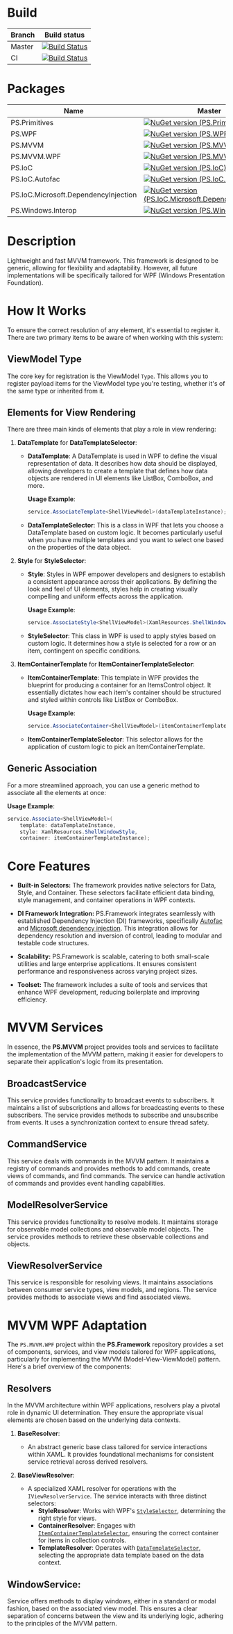 # Build

| Branch | Build status |
| ------ | ------------ |
|Master  | [![Build Status](https://dev.azure.com/BlackGad/PS.Framework/_apis/build/status/PS.Framework%20-%20Release?branchName=master)](https://dev.azure.com/BlackGad/PS.Framework/_build/latest?definitionId=4&branchName=master) |
| CI     | [![Build Status](https://dev.azure.com/BlackGad/PS.Framework/_apis/build/status/PS.Framework%20-%20Release?branchName=ci)](https://dev.azure.com/BlackGad/PS.Framework/_build/latest?definitionId=4&branchName=ci) |

# Packages
| Name                                  | Master                                                                                                                                                                                    | CI                                                                                                                                                                                                                                                                        |
| ------------------------------------- | ----------------------------------------------------------------------------------------------------------------------------------------------------------------------------------------- | ------------------------------------------------------------------------------------------------------------------------------------------------------------------------------------------------------------------------------------------------------------------------- |
| PS.Primitives                         | [![NuGet version (PS.Primitives)](https://img.shields.io/nuget/v/PS.Primitives?style=flat-square)](https://www.nuget.org/packages/PS.Primitives/)                                         | [![MyGet version (PS.Primitives)](https://img.shields.io/myget/ps-projects/v/PS.Primitives.svg?style=flat-square&label=MyGet)](https://www.myget.org/feed/ps-projects/package/nuget/PS.Primitives)                                                                        |
| PS.WPF                                | [![NuGet version (PS.WPF)](https://img.shields.io/nuget/v/PS.WPF?style=flat-square)](https://www.nuget.org/packages/PS.WPF/)                                                              | [![MyGet version (PS.WPF)](https://img.shields.io/myget/ps-projects/v/PS.WPF.svg?style=flat-square&label=MyGet)](https://www.myget.org/feed/ps-projects/package/nuget/PS.WPF)                                                                                             |
| PS.MVVM                               | [![NuGet version (PS.MVVM)](https://img.shields.io/nuget/v/PS.MVVM?style=flat-square)](https://www.nuget.org/packages/PS.MVVM/)                                                           | [![MyGet version (PS.MVVM)](https://img.shields.io/myget/ps-projects/v/PS.MVVM.svg?style=flat-square&label=MyGet)](https://www.myget.org/feed/ps-projects/package/nuget/PS.MVVM)                                                                                          |
| PS.MVVM.WPF                           | [![NuGet version (PS.MVVM.WPF)](https://img.shields.io/nuget/v/PS.MVVM.WPF?style=flat-square)](https://www.nuget.org/packages/PS.MVVM.WPF/)                                               | [![MyGet version (PS.MVVM.WPF)](https://img.shields.io/myget/ps-projects/v/PS.MVVM.WPF.svg?style=flat-square&label=MyGet)](https://www.myget.org/feed/ps-projects/package/nuget/PS.MVVM.WPF)                                                                              |
| PS.IoC                                | [![NuGet version (PS.IoC)](https://img.shields.io/nuget/v/PS.IoC?style=flat-square)](https://www.nuget.org/packages/PS.IoC/)                                                              | [![MyGet version (PS.IoC)](https://img.shields.io/myget/ps-projects/v/PS.IoC.svg?style=flat-square&label=MyGet)](https://www.myget.org/feed/ps-projects/package/nuget/PS.IoC)                                                                                             |
| PS.IoC.Autofac                        | [![NuGet version (PS.IoC.Autofac)](https://img.shields.io/nuget/v/PS.IoC.Autofac?style=flat-square)](https://www.nuget.org/packages/PS.IoC.Autofac/)                                      | [![MyGet version (PS.IoC.Autofac)](https://img.shields.io/myget/ps-projects/v/PS.IoC.Autofac.svg?style=flat-square&label=MyGet)](https://www.myget.org/feed/ps-projects/package/nuget/PS.IoC.Autofac)                                                                     |
| PS.IoC.Microsoft.DependencyInjection  | [![NuGet version (PS.IoC.Microsoft.DependencyInjection)](https://img.shields.io/nuget/v/PS.MVVM?style=flat-square)](https://www.nuget.org/packages/PS.IoC.Microsoft.DependencyInjection/) | [![MyGet version (PS.IoC.Microsoft.DependencyInjection)](https://img.shields.io/myget/ps-projects/v/PS.IoC.Microsoft.DependencyInjection.svg?style=flat-square&label=MyGet)](https://www.myget.org/feed/ps-projects/package/nuget/PS.IoC.Microsoft.DependencyInjection)   |
| PS.Windows.Interop                    | [![NuGet version (PS.Windows.Interop)](https://img.shields.io/nuget/v/PS.MVVM?style=flat-square)](https://www.nuget.org/packages/PS.Windows.Interop/)                                     | [![MyGet version (PS.Windows.Interop)](https://img.shields.io/myget/ps-projects/v/PS.Windows.Interop.svg?style=flat-square&label=MyGet)](https://www.myget.org/feed/ps-projects/package/nuget/PS.Windows.Interop)                                                         |

# Description

Lightweight and fast MVVM framework. This framework is designed to be generic, allowing for flexibility and adaptability. However, all future implementations will be specifically tailored for WPF (Windows Presentation Foundation).


# How It Works

To ensure the correct resolution of any element, it's essential to register it. There are two primary items to be aware of when working with this system:

## ViewModel Type

The core key for registration is the ViewModel `Type`. This allows you to register payload items for the ViewModel type you're testing, whether it's of the same type or inherited from it.

## Elements for View Rendering

There are three main kinds of elements that play a role in view rendering:

1. **DataTemplate** for **DataTemplateSelector**:
   
   - **DataTemplate**: A DataTemplate is used in WPF to define the visual representation of data. It describes how data should be displayed, allowing developers to create a template that defines how data objects are rendered in UI elements like ListBox, ComboBox, and more.
     
     **Usage Example**:
     ```csharp
     service.AssociateTemplate<ShellViewModel>(dataTemplateInstance);
     ```

   - **DataTemplateSelector**: This is a class in WPF that lets you choose a DataTemplate based on custom logic. It becomes particularly useful when you have multiple templates and you want to select one based on the properties of the data object.

2. **Style** for **StyleSelector**:

   - **Style**: Styles in WPF empower developers and designers to establish a consistent appearance across their applications. By defining the look and feel of UI elements, styles help in creating visually compelling and uniform effects across the application.
     
     **Usage Example**:
     ```csharp
     service.AssociateStyle<ShellViewModel>(XamlResources.ShellWindowStyle);
     ```

   - **StyleSelector**: This class in WPF is used to apply styles based on custom logic. It determines how a style is selected for a row or an item, contingent on specific conditions.

3. **ItemContainerTemplate** for **ItemContainerTemplateSelector**:

   - **ItemContainerTemplate**: This template in WPF provides the blueprint for producing a container for an ItemsControl object. It essentially dictates how each item's container should be structured and styled within controls like ListBox or ComboBox.
     
     **Usage Example**:
     ```csharp
     service.AssociateContainer<ShellViewModel>(itemContainerTemplateInstance);
     ```

   - **ItemContainerTemplateSelector**: This selector allows for the application of custom logic to pick an ItemContainerTemplate.

## Generic Association

For a more streamlined approach, you can use a generic method to associate all the elements at once:

**Usage Example**:
```csharp
service.Associate<ShellViewModel>(
    template: dataTemplateInstance,
    style: XamlResources.ShellWindowStyle,
    container: itemContainerTemplateInstance);
```

# Core Features
- **Built-in Selectors:** The framework provides native selectors for Data, Style, and Container. These selectors facilitate efficient data binding, style management, and container operations in WPF contexts.

- **DI Framework Integration:** PS.Framework integrates seamlessly with established Dependency Injection (DI) frameworks, specifically [Autofac](https://autofac.org/) and [Microsoft dependency injection](https://learn.microsoft.com/en-us/dotnet/core/extensions/dependency-injection). This integration allows for dependency resolution and inversion of control, leading to modular and testable code structures.

- **Scalability:** PS.Framework is scalable, catering to both small-scale utilities and large enterprise applications. It ensures consistent performance and responsiveness across varying project sizes.

- **Toolset:** The framework includes a suite of tools and services that enhance WPF development, reducing boilerplate and improving efficiency.

# MVVM Services

In essence, the **PS.MVVM** project provides tools and services to facilitate the implementation of the MVVM pattern, making it easier for developers to separate their application's logic from its presentation.

## BroadcastService

This service provides functionality to broadcast events to subscribers.
It maintains a list of subscriptions and allows for broadcasting events to these subscribers.
The service provides methods to subscribe and unsubscribe from events.
It uses a synchronization context to ensure thread safety.

## CommandService

This service deals with commands in the MVVM pattern.
It maintains a registry of commands and provides methods to add commands, create views of commands, and find commands.
The service can handle activation of commands and provides event handling capabilities.

## ModelResolverService

This service provides functionality to resolve models.
It maintains storage for observable model collections and observable model objects.
The service provides methods to retrieve these observable collections and objects.

## ViewResolverService

This service is responsible for resolving views.
It maintains associations between consumer service types, view models, and regions.
The service provides methods to associate views and find associated views.

# MVVM WPF Adaptation

The `PS.MVVM.WPF` project within the **PS.Framework** repository provides a set of components, services, and view models tailored for WPF applications, particularly for implementing the MVVM (Model-View-ViewModel) pattern. Here's a brief overview of the components:

## Resolvers

In the MVVM architecture within WPF applications, resolvers play a pivotal role in dynamic UI determination. They ensure the appropriate visual elements are chosen based on the underlying data contexts.

1. **BaseResolver**:
   - An abstract generic base class tailored for service interactions within XAML. It provides foundational mechanisms for consistent service retrieval across derived resolvers.

2. **BaseViewResolver**:
   - A specialized XAML resolver for operations with the `IViewResolverService`. The service interacts with three distinct selectors:
     - **StyleResolver**: Works with WPF's [`StyleSelector`](https://learn.microsoft.com/en-us/dotnet/api/system.windows.controls.styleselector?view=windowsdesktop-7.0), determining the right style for views.
     - **ContainerResolver**: Engages with [`ItemContainerTemplateSelector`](https://learn.microsoft.com/en-us/dotnet/api/system.windows.controls.itemcontainertemplateselector?view=windowsdesktop-7.0), ensuring the correct container for items in collection controls.
     - **TemplateResolver**: Operates with [`DataTemplateSelector`](https://learn.microsoft.com/en-us/dotnet/api/system.windows.controls.datatemplateselector?view=windowsdesktop-7.0), selecting the appropriate data template based on the data context.

## WindowService:

Service offers methods to display windows, either in a standard or modal fashion, based on the associated view model. This ensures a clear separation of concerns between the view and its underlying logic, adhering to the principles of the MVVM pattern.
